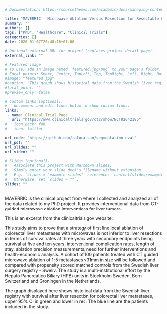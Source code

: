 ```yaml
---
# Documentation: https://sourcethemes.com/academic/docs/managing-content/

title: "MAVERRIC - Microwave Ablation Versus Resection for Resectable Colorectal Liver Metastases"
summary: ""
authors: []
tags: ["PhD", "Healthcare", "Clinical Trials"]
categories: []
date: 2020-01-07T20:48:16+01:00

# Optional external URL for project (replaces project detail page).
external_link: ""

# Featured image
# To use, add an image named `featured.jpg/png` to your page's folder.
# Focal points: Smart, Center, TopLeft, Top, TopRight, Left, Right, BottomLeft, Bottom, BottomRight.
#image: "featured.jpg"
#caption: "This graph shows historical data from the Swedish liver registry with survival after liver resection for colorectal liver metastases, upper 95% CI in green and lower in red."
#focal_point: ""
#preview_only: false

# Custom links (optional).
#   Uncomment and edit lines below to show custom links.
links:
 - name: Clinical Trial Page
   url: "https://www.clinicaltrials.gov/ct2/show/NCT02642185"
#   icon_pack: fab
#   icon: twitter

url_code: "https://github.com/raluca-san/segmentation-eval"
url_pdf: ""
url_slides: ""
url_video: ""

# Slides (optional).
#   Associate this project with Markdown slides.
#   Simply enter your slide deck's filename without extension.
#   E.g. `slides = "example-slides"` references `content/slides/example-slides.md`.
#   Otherwise, set `slides = ""`.
slides: ""
---
```

MAVERRIC is the clinical project from where I collected and analyzed all of the data related to my PhD project. It provides interventional data from CT-guided microwave ablation interventions for liver tumors.

This is an excerpt from the clinicaltrials.gov website:

This study aims to prove that a strategy of first line local ablation of colorectal liver metastases with microwaves is not inferior to liver resections in terms of survival rates at three years with secondary endpoints being survival at five and ten years, interventional complication rates, length of stay, ablation precision measurements, need for further interventions and health-economic analysis.
A cohort of 100 patients treated with CT guided microwave ablation of 1-5 metastases <31mm in size will be followed and compared with propensity scored matched controls from the Swedish liver surgery registry - Sweliv.
The study is a multi-institutional effort by the Hepato Pancreatico Biliary (HPB) units in Stockholm Sweden, Bern Switzerland and Groningen in the Netherlands.

The graph displayed here shows historical data from the Swedish liver registry with survival after liver resection for colorectal liver metastases, upper 95% CI in green and lower in red.
The blue line are the patients included in the study.
